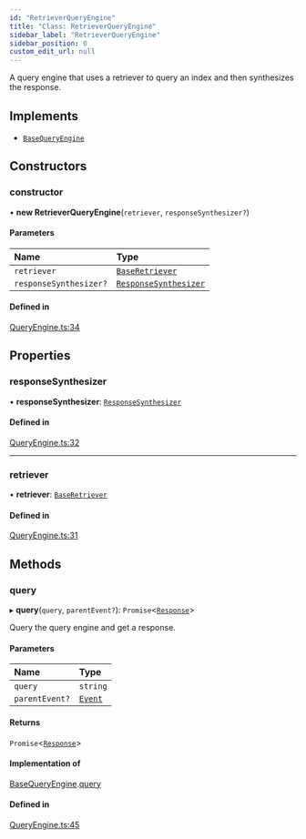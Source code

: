 ```yaml
---
id: "RetrieverQueryEngine"
title: "Class: RetrieverQueryEngine"
sidebar_label: "RetrieverQueryEngine"
sidebar_position: 0
custom_edit_url: null
---
```


A query engine that uses a retriever to query an index and then synthesizes the response.

## Implements

- [`BaseQueryEngine`](../interfaces/BaseQueryEngine.md)

## Constructors

### constructor

• **new RetrieverQueryEngine**(`retriever`, `responseSynthesizer?`)

#### Parameters

| Name | Type |
| :------ | :------ |
| `retriever` | [`BaseRetriever`](../interfaces/BaseRetriever.md) |
| `responseSynthesizer?` | [`ResponseSynthesizer`](ResponseSynthesizer.md) |

#### Defined in

[QueryEngine.ts:34](https://github.com/run-llama/LlamaIndexTS/blob/main/packages/core/src/QueryEngine.ts#L34)

## Properties

### responseSynthesizer

• **responseSynthesizer**: [`ResponseSynthesizer`](ResponseSynthesizer.md)

#### Defined in

[QueryEngine.ts:32](https://github.com/run-llama/LlamaIndexTS/blob/main/packages/core/src/QueryEngine.ts#L32)

___

### retriever

• **retriever**: [`BaseRetriever`](../interfaces/BaseRetriever.md)

#### Defined in

[QueryEngine.ts:31](https://github.com/run-llama/LlamaIndexTS/blob/main/packages/core/src/QueryEngine.ts#L31)

## Methods

### query

▸ **query**(`query`, `parentEvent?`): `Promise`<[`Response`](Response.md)\>

Query the query engine and get a response.

#### Parameters

| Name | Type |
| :------ | :------ |
| `query` | `string` |
| `parentEvent?` | [`Event`](../interfaces/Event.md) |

#### Returns

`Promise`<[`Response`](Response.md)\>

#### Implementation of

[BaseQueryEngine](../interfaces/BaseQueryEngine.md).[query](../interfaces/BaseQueryEngine.md#query)

#### Defined in

[QueryEngine.ts:45](https://github.com/run-llama/LlamaIndexTS/blob/main/packages/core/src/QueryEngine.ts#L45)
